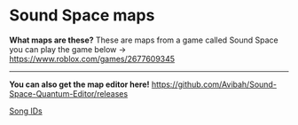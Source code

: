 # Sound Space maps

**What maps are these?**
These are maps from a game called Sound Space you can play the game below ->
https://www.roblox.com/games/2677609345

---

**You can also get the map editor here!**
https://github.com/Avibah/Sound-Space-Quantum-Editor/releases

[Song IDs](https://docs.google.com/spreadsheets/d/1mblBrPb77JAz0IDV9z-W1K4bPm6FLcN7RGP7LCBXN78/edit?gid=1677020865#gid=1677020865)
